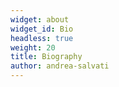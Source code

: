 ```yaml
---
widget: about
widget_id: Bio
headless: true
weight: 20
title: Biography
author: andrea-salvati
---
```

